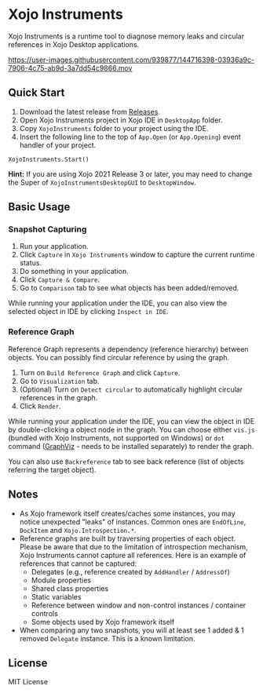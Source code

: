 # Xojo Instruments

Xojo Instruments is a runtime tool to diagnose memory leaks and circular references in Xojo Desktop applications.

https://user-images.githubusercontent.com/939877/144716398-03936a9c-7906-4c75-ab9d-3a7dd54c9866.mov

## Quick Start

1. Download the latest release from [Releases](https://github.com/kmaehashi/XojoInstruments/releases).
1. Open Xojo Instruments project in Xojo IDE in `DesktopApp` folder.
1. Copy `XojoInstruments` folder to your project using the IDE.
1. Insert the following line to the top of `App.Open` (or `App.Opening`) event handler of your project.

```
XojoInstruments.Start()
```

**Hint:** If you are using Xojo 2021 Release 3 or later, you may need to change the Super of ``XojoInstrumentsDesktopGUI`` to ``DesktopWindow``.

## Basic Usage

### Snapshot Capturing

1. Run your application.
1. Click `Capture` in `Xojo Instruments` window to capture the current runtime status.
1. Do something in your application.
1. Click `Capture & Compare`.
1. Go to `Comparison` tab to see what objects has been added/removed.

While running your application under the IDE, you can also view the selected object in IDE by clicking `Inspect in IDE`.

### Reference Graph

Reference Graph represents a dependency (reference hierarchy) between objects.
You can possibly find circular reference by using the graph.

1. Turn on `Build Reference Graph` and click `Capture`.
1. Go to `Visualization` tab.
1. (Optional) Turn on `Detect circular` to automatically highlight circular references in the graph.
1. Click `Render`.

While running your application under the IDE, you can view the object in IDE by double-clicking a object node in the graph.
You can choose either `vis.js` (bundled with Xojo Instruments, not supported on Windows) or `dot` command ([GraphViz](http://www.graphviz.org/download/) - needs to be installed separately) to render the graph.

You can also use `Backreference` tab to see back reference (list of objects referring the target object).

## Notes

* As Xojo framework itself creates/caches some instances, you may notice unexpected "leaks" of instances.
  Common ones are `EndOfLine`, `DockItem` and `Xojo.Introspection.*`.
* Reference graphs are built by traversing properties of each object.
  Please be aware that due to the limitation of introspection mechanism, Xojo Instruments cannot capture all references.
  Here is an example of references that cannot be captured:
    * Delegates (e.g., reference created by `AddHandler` / `AddressOf`)
    * Module properties
    * Shared class properties
    * Static variables
    * Reference between window and non-control instances / container controls
    * Some objects used by Xojo framework itself
* When comparing any two snapshots, you will at least see 1 added & 1 removed `Delegate` instance.
  This is a known limitation.

## License

MIT License
